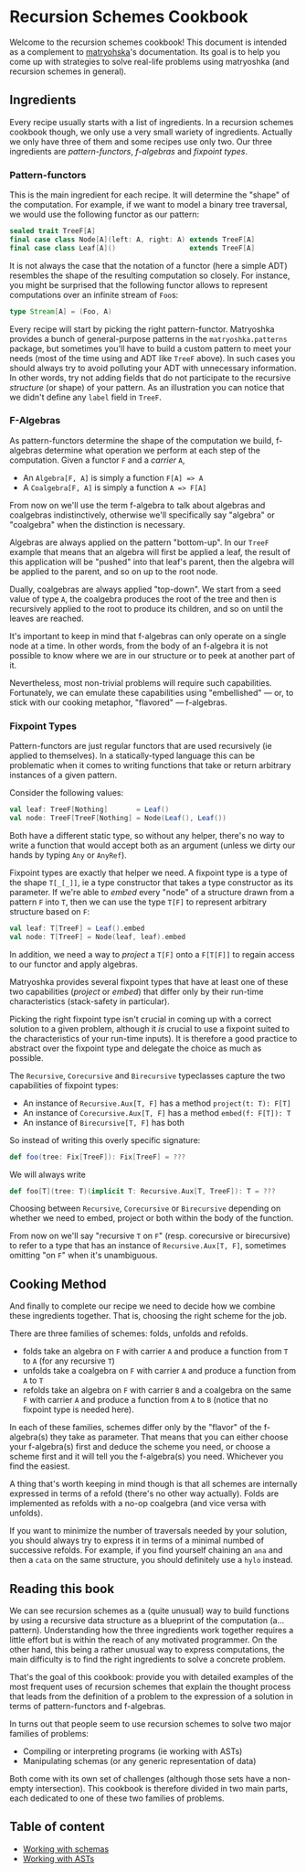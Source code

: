 # Recursion Schemes Cookbook

Welcome to the recursion schemes cookbook! This document is intended as a complement to [matryohska](https://github.com/slamdata/matryoshka)'s documentation. Its goal is to help you come up with strategies to solve real-life problems using matryoshka (and recursion schemes in general).

## Ingredients

Every recipe usually starts with a list of ingredients. In a recursion schemes cookbook though, we only use a very small wariety of ingredients. Actually we only have three of them and some recipes use only two. Our three ingredients are *pattern-functors*, *f-algebras* and *fixpoint types*.

### Pattern-functors

This is the main ingredient for each recipe. It will determine the "shape" of the computation. For example, if we want to model a binary tree traversal, we would use the following functor as our pattern:

``` scala
sealed trait TreeF[A]
final case class Node[A](left: A, right: A) extends TreeF[A]
final case class Leaf[A]()                  extends TreeF[A]
```

It is not always the case that the notation of a functor (here a simple ADT) resembles the shape of the resulting computation so closely. For instance, you might be surprised that the following functor allows to represent computations over an infinite stream of `Foo`s:

``` scala
type Stream[A] = (Foo, A)
```

Every recipe will start by picking the right pattern-functor. Matryoshka provides a bunch of general-purpose patterns in the `matryoshka.patterns` package, but sometimes you'll have to build a custom pattern to meet your needs (most of the time using and ADT like `TreeF` above). In such cases you should always try to avoid polluting your ADT with unnecessary information. In other words, try not adding fields that do not participate to the recursive *structure* (or shape) of your pattern. As an illustration you can notice that we didn't define any `label` field in `TreeF`.

### F-Algebras

As pattern-functors determine the shape of the computation we build, f-algebras determine what operation we perform at each step of the computation. Given a functor `F` and a *carrier* `A`, 
* An `Algebra[F, A]` is simply a function `F[A] => A`
* A `Coalgebra[F, A]` is simply a function `A => F[A]`

From now on we'll use the term f-algebra to talk about algebras and coalgebras indistinctively, otherwise we'll specifically say "algebra" or "coalgebra" when the distinction is necessary.

Algebras are always applied on the pattern "bottom-up". In our `TreeF` example that means that an algebra will first be applied a leaf, the result of this application will be "pushed" into that leaf's parent, then the algebra will be applied to the parent, and so on up to the root node. 

Dually, coalgebras are always applied "top-down". We start from a seed value of type `A`, the coalgebra produces the root of the tree and then is recursively applied to the root to produce its children, and so on until the leaves are reached. 

It's important to keep in mind that f-algebras can only operate on a single node at a time. In other words, from the body of an f-algebra it is not possible to know where we are in our structure or to peek at another part of it.

Nevertheless, most non-trivial problems will require such capabilities. Fortunately, we can emulate these capabilities using "embellished" — or, to stick with our cooking metaphor, "flavored" — f-algebras.



### Fixpoint Types

Pattern-functors are just regular functors that are used recursively (ie applied to themselves). In a statically-typed language this can be problematic when it comes to writing functions that take or return arbitrary instances of a given pattern.

Consider the following values:

``` scala
val leaf: TreeF[Nothing]       = Leaf()
val node: TreeF[TreeF[Nothing] = Node(Leaf(), Leaf())
```

Both have a different static type, so without any helper, there's no way to write a function that would accept both as an argument (unless we dirty our hands by typing `Any` or `AnyRef`).

Fixpoint types are exactly that helper we need. A fixpoint type is a type of the shape `T[_[_]]`, ie a type constructor that takes a type constructor as its parameter. If we're able to *embed* every "node" of a structure drawn from a pattern `F` into `T`, then we can use the type `T[F]` to represent arbitrary structure based on `F`:

``` scala
val leaf: T[TreeF] = Leaf().embed
val node: T[TreeF] = Node(leaf, leaf).embed

```

In addition, we need a way to *project* a `T[F]` onto a `F[T[F]]` to regain access to our functor and apply algebras.

Matryoshka provides several fixpoint types that have at least one of these two capabilities (*project* or *embed*) that differ only by their run-time characteristics (stack-safety in particular).

Picking the right fixpoint type isn't crucial in coming up with a correct solution to a given problem, although it *is* crucial to use a fixpoint suited to the characteristics of your run-time inputs). It is therefore a good practice to abstract over the fixpoint type and delegate the choice as much as possible.

The `Recursive`, `Corecursive` and `Birecursive` typeclasses capture the two capabilities of fixpoint types: 
* An instance of `Recursive.Aux[T, F]` has a method `project(t: T): F[T]`
* An instance of `Corecursive.Aux[T, F]` has a method `embed(f: F[T]): T`
* An instance of `Birecursive[T, F]` has both

So instead of writing this overly specific signature:

``` scala
def foo(tree: Fix[TreeF]): Fix[TreeF] = ???
```

We will always write 

``` scala
def foo[T](tree: T)(implicit T: Recursive.Aux[T, TreeF]): T = ???
```

Choosing between `Recursive`, `Corecursive` or `Birecursive` depending on whether we need to embed, project or both within the body of the function.

From now on we'll say "recursive `T` on `F`" (resp. corecursive or birecursive) to refer to a type that has an instance of `Recursive.Aux[T, F]`, sometimes omitting "on `F`" when it's unambiguous.


## Cooking Method

And finally to complete our recipe we need to decide how we combine these ingredients together. That is, choosing the right scheme for the job.

There are three families of schemes: folds, unfolds and refolds.
* folds take an algebra on `F` with carrier `A` and produce a function from `T` to `A` (for any recursive `T`)
* unfolds take a coalgebra on `F` with carrier `A` and produce a function from `A` to `T`
* refolds take an algebra on `F` with carrier `B` and a coalgebra on the same `F` with carrier `A` and produce a function from `A` to `B` (notice that no fixpoint type is needed here).

In each of these families, schemes differ only by the "flavor" of the f-algebra(s) they take as parameter. That means that you can either choose your f-algebra(s) first and deduce the scheme you need, or choose a scheme first and it will tell you the f-algebra(s) you need. Whichever you find the easiest.

A thing that's worth keeping in mind though is that all schemes are internally expressed in terms of a refold (there's no other way actually). Folds are implemented as refolds with a no-op coalgebra (and vice versa with unfolds). 

If you want to minimize the number of traversals needed by your solution, you should always try to express it in terms of a minimal numbed of successive refolds. For example, if you find yourself chaining an `ana` and then a `cata` on the same structure, you should definitely use a `hylo` instead.

## Reading this book

We can see recursion schemes as a (quite unusual) way to build functions by using a recursive data structure as a blueprint of the computation (a... pattern). Understanding how the three ingredients work together requires a little effort but is within the reach of any motivated programmer. On the other hand, this being a rather unusual way to express computations, the main difficulty is to find the right ingredients to solve a concrete problem.

That's the goal of this cookbook: provide you with detailed examples of the most frequent uses of recursion schemes that explain the thought process that leads from the definition of a problem to the expression of a solution in terms of pattern-functors and f-algebras.

In turns out that people seem to use recursion schemes to solve two major families of problems:
* Compiling or interpreting programs (ie working with ASTs)
* Manipulating schemas (or any generic representation of data)

Both come with its own set of challenges (although those sets have a non-empty intersection). This cookbook is therefore divided in two main parts, each dedicated to one of these two families of problems.

## Table of content

* [Working with schemas](TODO)
* [Working with ASTs](TODO)
